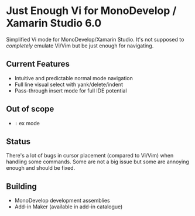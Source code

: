 # Just Enough Vi for MonoDevelop / Xamarin Studio 6.0
Simplified Vi mode for MonoDevelop/Xamarin Studio. It's not supposed to *completely* emulate Vi/Vim but be just enough for navigating.

## Current Features

 * Intuitive and predictable normal mode navigation
 * Full line visual select with yank/delete/indent
 * Pass-through insert mode for full IDE potential

## Out of scope

 * `:` ex mode

## Status
  
There's a lot of bugs in cursor placement (compared to Vi/Vim) when handling some commands. Some are not a big issue but some are annoying enough and should be fixed.

## Building

 * MonoDevelop development assemblies
 * Add-in Maker (available in add-in catalogue)
